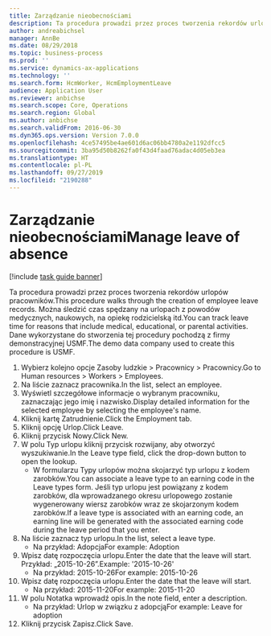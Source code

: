 ```yaml
---
title: Zarządzanie nieobecnościami
description: Ta procedura prowadzi przez proces tworzenia rekordów urlopów pracowników.
author: andreabichsel
manager: AnnBe
ms.date: 08/29/2018
ms.topic: business-process
ms.prod: ''
ms.service: dynamics-ax-applications
ms.technology: ''
ms.search.form: HcmWorker, HcmEmploymentLeave
audience: Application User
ms.reviewer: anbichse
ms.search.scope: Core, Operations
ms.search.region: Global
ms.author: anbichse
ms.search.validFrom: 2016-06-30
ms.dyn365.ops.version: Version 7.0.0
ms.openlocfilehash: 4ce57495be4ae601d6ac06bb4780a2e1192dfcc5
ms.sourcegitcommit: 3ba95d50b8262fa0f43d4faad76adac4d05eb3ea
ms.translationtype: HT
ms.contentlocale: pl-PL
ms.lasthandoff: 09/27/2019
ms.locfileid: "2190288"
---
```

# <a name="manage-leave-of-absence"></a><span data-ttu-id="2d7e5-103">Zarządzanie nieobecnościami</span><span class="sxs-lookup"><span data-stu-id="2d7e5-103">Manage leave of absence</span></span>

[!include [task guide banner](../../includes/task-guide-banner.md)]

<span data-ttu-id="2d7e5-104">Ta procedura prowadzi przez proces tworzenia rekordów urlopów pracowników.</span><span class="sxs-lookup"><span data-stu-id="2d7e5-104">This procedure walks through the creation of employee leave records.</span></span> <span data-ttu-id="2d7e5-105">Można śledzić czas spędzany na urlopach z powodów medycznych, naukowych, na opiekę rodzicielską itd.</span><span class="sxs-lookup"><span data-stu-id="2d7e5-105">You can track leave time for reasons that include medical, educational, or parental activities.</span></span> <span data-ttu-id="2d7e5-106">Dane wykorzystane do stworzenia tej procedury pochodzą z firmy demonstracyjnej USMF.</span><span class="sxs-lookup"><span data-stu-id="2d7e5-106">The demo data company used to create this procedure is USMF.</span></span>

1. <span data-ttu-id="2d7e5-107">Wybierz kolejno opcje Zasoby ludzkie > Pracownicy > Pracownicy.</span><span class="sxs-lookup"><span data-stu-id="2d7e5-107">Go to Human resources > Workers > Employees.</span></span>
2. <span data-ttu-id="2d7e5-108">Na liście zaznacz pracownika.</span><span class="sxs-lookup"><span data-stu-id="2d7e5-108">In the list, select an employee.</span></span>
3. <span data-ttu-id="2d7e5-109">Wyświetl szczegółowe informacje o wybranym pracowniku, zaznaczając jego imię i nazwisko.</span><span class="sxs-lookup"><span data-stu-id="2d7e5-109">Display detailed information for the selected employee by selecting the employee's name.</span></span>
4. <span data-ttu-id="2d7e5-110">Kliknij kartę Zatrudnienie.</span><span class="sxs-lookup"><span data-stu-id="2d7e5-110">Click the Employment tab.</span></span>
5. <span data-ttu-id="2d7e5-111">Kliknij opcję Urlop.</span><span class="sxs-lookup"><span data-stu-id="2d7e5-111">Click Leave.</span></span>
6. <span data-ttu-id="2d7e5-112">Kliknij przycisk Nowy.</span><span class="sxs-lookup"><span data-stu-id="2d7e5-112">Click New.</span></span>
7. <span data-ttu-id="2d7e5-113">W polu Typ urlopu kliknij przycisk rozwijany, aby otworzyć wyszukiwanie.</span><span class="sxs-lookup"><span data-stu-id="2d7e5-113">In the Leave type field, click the drop-down button to open the lookup.</span></span>
    * <span data-ttu-id="2d7e5-114">W formularzu Typy urlopów można skojarzyć typ urlopu z kodem zarobków.</span><span class="sxs-lookup"><span data-stu-id="2d7e5-114">You can associate a leave type to an earning code in the Leave types form.</span></span> <span data-ttu-id="2d7e5-115">Jeśli typ urlopu jest powiązany z kodem zarobków, dla wprowadzanego okresu urlopowego zostanie wygenerowany wiersz zarobków wraz ze skojarzonym kodem zarobków.</span><span class="sxs-lookup"><span data-stu-id="2d7e5-115">If a leave type is associated with an earning code, an earning line will be generated with the associated earning code during the leave period that you enter.</span></span>  
8. <span data-ttu-id="2d7e5-116">Na liście zaznacz typ urlopu.</span><span class="sxs-lookup"><span data-stu-id="2d7e5-116">In the list, select a leave type.</span></span> 
    * <span data-ttu-id="2d7e5-117">Na przykład: Adopcja</span><span class="sxs-lookup"><span data-stu-id="2d7e5-117">For example: Adoption</span></span>  
9. <span data-ttu-id="2d7e5-118">Wpisz datę rozpoczęcia urlopu.</span><span class="sxs-lookup"><span data-stu-id="2d7e5-118">Enter the date that the leave will start.</span></span> <span data-ttu-id="2d7e5-119">Przykład: „2015-10-26”.</span><span class="sxs-lookup"><span data-stu-id="2d7e5-119">Example: '2015-10-26'</span></span>
    * <span data-ttu-id="2d7e5-120">Na przykład: 2015-10-26</span><span class="sxs-lookup"><span data-stu-id="2d7e5-120">For example:  2015-10-26</span></span>  
10. <span data-ttu-id="2d7e5-121">Wpisz datę rozpoczęcia urlopu.</span><span class="sxs-lookup"><span data-stu-id="2d7e5-121">Enter the date that the leave will start.</span></span> 
    * <span data-ttu-id="2d7e5-122">Na przykład: 2015-11-20</span><span class="sxs-lookup"><span data-stu-id="2d7e5-122">For example:  2015-11-20</span></span>  
11. <span data-ttu-id="2d7e5-123">W polu Notatka wprowadź opis.</span><span class="sxs-lookup"><span data-stu-id="2d7e5-123">In the note field, enter a description.</span></span>
    * <span data-ttu-id="2d7e5-124">Na przykład: Urlop w związku z adopcją</span><span class="sxs-lookup"><span data-stu-id="2d7e5-124">For example: Leave for adoption</span></span>  
12. <span data-ttu-id="2d7e5-125">Kliknij przycisk Zapisz.</span><span class="sxs-lookup"><span data-stu-id="2d7e5-125">Click Save.</span></span>

